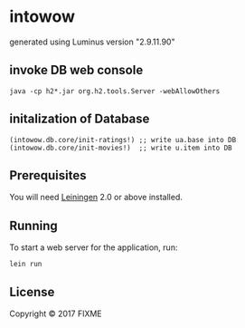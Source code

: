 # intowow

generated using Luminus version "2.9.11.90"


## invoke DB web console
```
java -cp h2*.jar org.h2.tools.Server -webAllowOthers
```

## initalization of Database

```
(intowow.db.core/init-ratings!) ;; write ua.base into DB
(intowow.db.core/init-movies!)  ;; write u.item into DB
```

## Prerequisites

You will need [Leiningen][1] 2.0 or above installed.

[1]: https://github.com/technomancy/leiningen

## Running

To start a web server for the application, run:

    lein run 

## License

Copyright © 2017 FIXME
